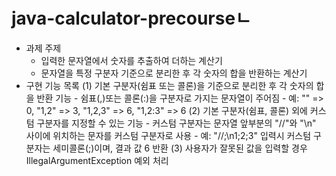# java-calculator-precourseㄴ

- 과제 주제
   - 입력한 문자열에서 숫자를 추출하여 더하는 계산기
   - 문자열을 특정 구분자 기준으로 분리한 후 각 숫자의 합을 반환하는 계산기
- 구현 기능 목록
   (1) 기본 구분자(쉼표 또는 콜론)을 기준으로 분리한 후 각 숫자의 합을 반환 기능
      - 쉼표(,)또는 콜론(:)을 구분자로 가지는 문자열이 주어짐
      - 예: "" => 0, "1,2" => 3, "1,2,3" => 6, "1,2:3" => 6
   (2) 기본 구분자(쉼표, 콜론) 외에 커스텀 구분자를 지정할 수 있는 기능
      - 커스텀 구분자는 문자열 앞부분의 "//"와 "\n" 사이에 위치하는 문자를 커스텀 구분자로 사용
      - 예: "//;\n1;2;3" 입력시 커스텀 구분자는 세미콜론(;)이며, 결과 값 6 반환 
   (3) 사용자가 잘못된 값을 입력할 경우 IllegalArgumentException 예외 처리
